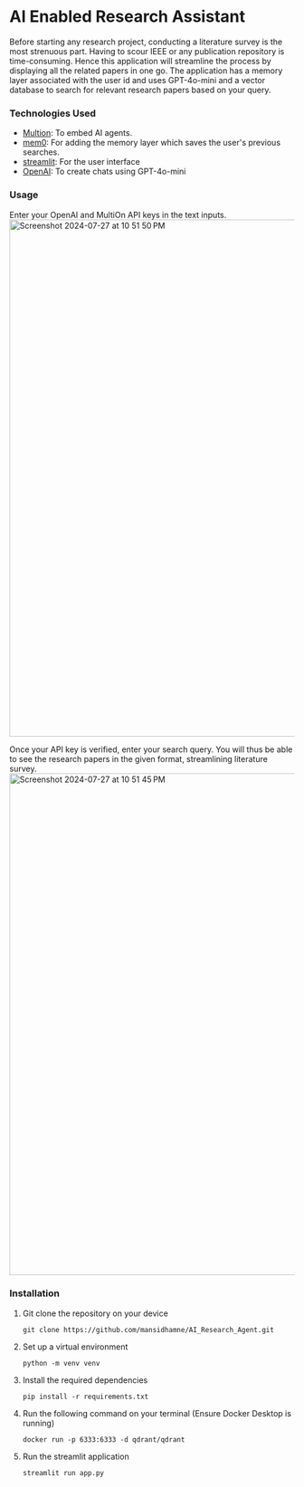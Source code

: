 <h1>AI Enabled Research Assistant</h1>

Before starting any research project, conducting a literature survey is the most strenuous part. Having to scour IEEE or any publication repository is time-consuming. Hence this application will streamline the process by displaying all the related papers in one go. The application has a memory layer associated with the user id and uses GPT-4o-mini and a vector database to search for relevant research papers based on your query. 

### Technologies Used
- [Multion](https://www.multion.ai/): 
  To embed AI agents.
- [mem0](https://github.com/mem0ai/mem0): 
  For adding the memory layer which saves the user's previous searches.
- [streamlit](https://streamlit.io/):
  For the user interface
- [OpenAI](https://openai.com/index/gpt-4o-mini-advancing-cost-efficient-intelligence/):
  To create chats using GPT-4o-mini

### Usage
Enter your OpenAI and MultiOn API keys in the text inputs.
<img width="914" alt="Screenshot 2024-07-27 at 10 51 50 PM" src="https://github.com/user-attachments/assets/cbcf5eab-fa8f-4802-ac9f-55b59bc99118">

Once your API key is verified, enter your search query. You will thus be able to see the research papers in the given format, streamlining literature survey. 
<img width="887" alt="Screenshot 2024-07-27 at 10 51 45 PM" src="https://github.com/user-attachments/assets/7c2ce899-8bfb-4d9e-8cc0-16dcf9820797">

### Installation

1. Git clone the repository on your device
   ```
   git clone https://github.com/mansidhamne/AI_Research_Agent.git
   ```
3. Set up a virtual environment
   ```
   python -m venv venv
   ```
4. Install the required dependencies
   ```
   pip install -r requirements.txt
   ```
5. Run the following command on your terminal (Ensure Docker Desktop is running)
   ```
   docker run -p 6333:6333 -d qdrant/qdrant
   ```
6. Run the streamlit application
   ```
   streamlit run app.py
   ```
